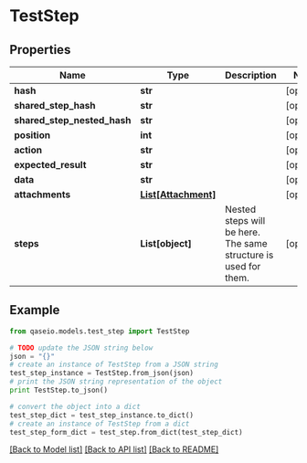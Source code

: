 # TestStep


## Properties

Name | Type | Description | Notes
------------ | ------------- | ------------- | -------------
**hash** | **str** |  | [optional] 
**shared_step_hash** | **str** |  | [optional] 
**shared_step_nested_hash** | **str** |  | [optional] 
**position** | **int** |  | [optional] 
**action** | **str** |  | [optional] 
**expected_result** | **str** |  | [optional] 
**data** | **str** |  | [optional] 
**attachments** | [**List[Attachment]**](Attachment.md) |  | [optional] 
**steps** | **List[object]** | Nested steps will be here. The same structure is used for them. | [optional] 

## Example

```python
from qaseio.models.test_step import TestStep

# TODO update the JSON string below
json = "{}"
# create an instance of TestStep from a JSON string
test_step_instance = TestStep.from_json(json)
# print the JSON string representation of the object
print TestStep.to_json()

# convert the object into a dict
test_step_dict = test_step_instance.to_dict()
# create an instance of TestStep from a dict
test_step_form_dict = test_step.from_dict(test_step_dict)
```
[[Back to Model list]](../README.md#documentation-for-models) [[Back to API list]](../README.md#documentation-for-api-endpoints) [[Back to README]](../README.md)


